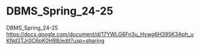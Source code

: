 # DBMS_Spring_24-25
DBMS_Spring_24-25
https://docs.google.com/document/d/17YWLG6Fn3u_Hvwg6H395K3Aph_uKNd3TJr0C6pK0H88/edit?usp=sharing

